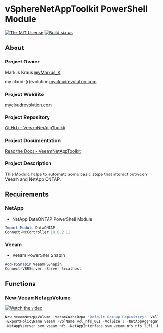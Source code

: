 # vSphereNetAppToolkit PowerShell Module

[![The MIT License](https://img.shields.io/badge/license-MIT-orange.svg?style=flat-square)](http://opensource.org/licenses/MIT)
[![Build status](https://ci.appveyor.com/api/projects/status/tnbdo5mf3c1iqn8l?svg=true)](https://ci.appveyor.com/project/mycloudrevolution/veeamnetapptoolkit)


## About

### Project Owner

Markus Kraus [@vMarkus_K](https://twitter.com/vMarkus_K)

my cloud-(r)evolution [mycloudrevolution.com](http://mycloudrevolution.com/)

### Project WebSite

[mycloudrevolution.com](http://mycloudrevolution.com/)

### Project Repository

[GitHub - VeeamNetAppToolkit](https://github.com/mycloudrevolution/vSphereNetAppToolkit)

### Project Documentation

[Read the Docs - VeeamNetAppToolkit](https://veeamnetapptoolkit.readthedocs.io)

### Project Description

This Module helps to automate some basic steps that interact between Veeam and NetApp ONTAP.

## Requirements

### NetApp

* NetApp DataONTAP PowerShell Module

```PowerShell
Import-Module DataONTAP
Connect-NcController 10.0.2.11
```

### Veeam

* Veeam PowerShell SnapIn

```PowerShell
Add-PSSnapin VeeamPSSnapin
Connect-VBRServer -Server localhost
```

## Functions

### New-VeeamNetappVolume

[![Watch the video](https://img.youtube.com/vi/n-ylGAn14jA/maxresdefault.jpg)](https://www.youtube.com/watch?v=n-ylGAn14jA)


```PowerShell
New-VeeamNetappVolume -VeeamCacheRepo 'Default Backup Repository' -VolType NFS -IP 10.0.2.16 `
-ExportPolicyName veeam -VolName vol_nfs_001 -VolSize 1 -NetAppAggregate aggr1_data01 `
-NetAppVserver svm_veeam_nfs -NetAppInterface svm_veeam_nfs_nfs_lif1 -NetAppSnapshotPolicy default
```